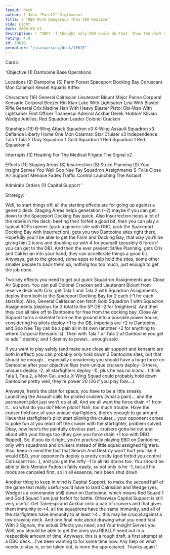 ```yaml
---
layout: deck
author: ! John "Parn12" Digiovanni
title: ! "DBO More Dangerous Than YOU Realize"
side: Light
date: 2000-09-23
description: ! "DBO?  I thought only EBO could do that  Show the dark side what happens when they think its too remote."
rating: 4.0
id: 10619
permalink: "/starwarsccg/deck/10619"
---
```

Cards: 

'Objective (1)
Dantooine Base Operations

Locations (9)
Dantooine (S)
Farm
Forest
Spaceport Docking Bay
Coruscant
Mon Calamari
Kessel
Aquaris
Kiffex

Characters (16)
General Calrissian
Lieutenant Blount
Major Panno
Corporal Kensaric
Corporal Beezer
Kin Kian
Luke With Lightsaber
Leia With Blaster Rifle
General Crix Madine
Han With Heavy Blaster Pistol
Obi-Wan With Lightsaber
First Officer Thaneespi
Admiral Ackbar
Derek ’Hobbie’ Klivian
Wedge Antilles, Red Squadron Leader
Colonel Cracken

Starships (19)
B-Wing Attack Squadron x3
X-Wing Assault Squadron x3
Defiance
Liberty
Home One
Mon Calamari Star Cruiser x3
Independence
Tala 1
Tala 2
Gray Squadron 1
Gold Squadron 1
Red Squadron 1
Red Squadron 4

Interrupts (3)
Heading For The Medical Frigate
The Signal x2

Effects (11)
Staging Areas (S)
Insurrection (S)
Strike Planning (S)
Your Insight Serves You Well
Goo Nee Tay
Squadron Assignments
S-Foils
Close Air Support
Menace Fades
Traffic Control
Launching The Assault

Admiral’s Orders (1)
Capital Support '

Strategy: '

Well, to start things off, all the starting effects are for going up against a generic deck.  Staging Areas helps generation (+2) maybe if you can get down to the Spaceport Docking Bay quick.  Also Insurrection helps a lot of the rebels in the deck, beefing their forfeit a good bit, then you can play a typical ROPs opener (grab a generic site with DBO, grab the Spaceport Docking Bay with Insurrection), gets you two Dantooine sites right there.  Hopefully you’ll be able to get the Farm and Docking Bay, that way you’ll be giving him 2 icons and doubling up with 4 for yourself (possibly 6 force if you can get to the DB).  And then the ever present Strike Planning, gets Crix and Calrissian into your hand, they can accellerate things a good bit.  Anyways, get to the ground, some epps to help hold the sites, some other smaller people to back them up, nothing too too much, just enough to get the job done.

Two key effects you need to get out quick Squadron Assignments and Close Air Support.	You can pull Colonel Cracken and Lieutanant Blount from reserve deck with Crix, get Tala 1 and Tala 2 with Squadron Assignments, deploy them both to the Spaceport Docking Bay for 2 each (-1 for each starship).  Also, General Calrissian can fetch Gold Squadron 1 with Squadron Assignments (deploys for 3 total to the SP DB -2 for freighters).  And then they can all take off to Dantooine for free from the docking bay.  Close Air Support turns a skeletal force on the ground into a possible power house, considering his pilots deploy +1 to the DB, imperials are +2 to Dantooine, and Goo Nee Tay can be a pain all in its own (another +2 for anything to where Corporal Kensaric is).  Then with Tala 1 or Tala 2 at Dantooine you get to add 1 destiny, and 1 destiny to power... enough said.

If you want to play safely (and make sure close air support and kensaric are both in effect) you can probably only hold down 2 Dantooine sites, but that should be enough... especially considering you should have a huge force on Dantooine after your objective flips (non-unique cruisers deploy -3 there, uniques deploy -2, all starfighters deploy -1), plus he has no icons... I think Tala 1, Tala 2, a Mon Cal, and a X-Wing Squad could probably hold down Dantooine pretty well, they’re power 20 (26 if you play foils...).

Anyways, here’s the plan for space, you have to be a little sneaky.  Launching the Assault calls for piloted cruisers (what a pain)... and the permanent pilot just won’t do at all.	And we all want the force drain +1 from it... so what do you do?  More pilots?	Nah, too much trouble.	Have the cruiser hold one of your unique starfighters, there’s enough to go around.  Have that starfighter’s pilot start piloting the cruiser... your opponent comes to poke fun at you react off the cruiser with the starfighter, problem solved.  Okay, now here’s the painfully obvious part... cruisers gotta be out and about with your things too (they give you force drain +1 too with DBO flipped).  So, if you do it right, you’re practically playing EBO on Dantooine, only with squadrons and cruisers instead of little squad assigned fighters.  Also, keep in mind the fact that Search And Destroy won’t hurt you like it would EBO, your opponent’s deploy is pretty costly (god forbid you control Coruscant too...), and you get the nifty -1 to all his drains too.  You should be able to kick Menace Fades in fairly easily, so not only is he -1, but all his mods are canceled first, so in all essence, he’s been shut down.

Another thing to keep in mind is Capital Support, to make the second half of the game text really useful you’d have to land Calrissian and Wedge (yes, Wedge is a commander still) down on Dantooine, which means Red Squad 1 and Gold Squad 1 are just forfeit for battle.  Otherwise Captial Support is still very useful.  Get Taneespi and Ackbar onto a pair of cruisers and that gives them immunity to >4, all the squadrons have the same immunity, and all of the starfighters have immunity to at least >4... this may be crucial against a low drawing deck.  And one final note about drawing what you need fast.  With 2 Signals, the actual Effects you need, and Your Insight Serves you Well, you should be able to get the ones you REALLY need out in a respectible amount of time.  Anyways, this is a rough draft, a first attempt at a DBO deck... I’ve been wanting to for some time now.  Any help on what needs to stay in, or be taken out, is more the appreciated.  Thanks again '
